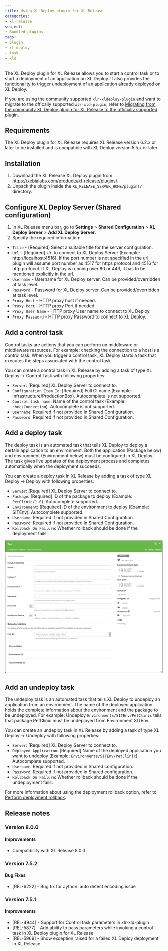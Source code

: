 ```yaml
---
title: Using XL Deploy plugin for XL Release
categories:
- xl-release
subject:
- Bundled plugins
tags:
- plugin
- xl deploy
- task
- xld
---
```


The XL Deploy plugin for XL Release allows you to start a control task or to start a deployment of an application on XL Deploy. It also provides the functionality to trigger undeployment of an application already deployed on XL Deploy.

If you are using the community supported `xlr-xldeploy-plugin` and want to migrate to the offically supported `xlr-xld-plugin`, refer to [Migrating from the community XL Deploy plugin for XL Release to the officially supported plugin](/xl-release/how-to/xld-plugin-community-to-official.html).

## Requirements

The XL Deploy plugin for XL Release requires XL Release version 6.2.x or later to be installed and is compatible with XL Deploy version 5.5.x or later.

## Installation

1. Download the XL Release XL Deploy plugin from https://xebialabs.com/products/xl-release/plugins/.
1. Unpack the plugin inside the `XL_RELEASE_SERVER_HOME/plugins/` directory.

## Configure XL Deploy Server (Shared configuration)

1. In XL Release menu bar, go to **Settings** > **Shared Configuration** > **XL Deploy Server** > **Add XL Deploy Server**.
1. Specify the required information:
  * `Title` - [Required] Select a suitable title for the server configuration.
  * `Url` - [Required] Url to connect to XL Deploy Server (Example: http://localhost:4516). If the port number is not specified in the url, plugin will assume port number as 4517 for https protocol and 4516 for http protocol. If XL Deploy is running over 80 or 443, it has to be mentioned explicitly in the url.
  * `Username` - Username for XL Deploy server. Can be provided/overridden at task level.
  * `Password` - Password for XL Deploy server. Can be provided/overridden at task level.
  * `Proxy Host` - HTTP proxy host if needed.
  * `Proxy Port` - HTTP proxy Port if needed.
  * `Proxy User Name` - HTTP proxy User name to connect to XL Deploy.
  * `Proxy Password` - HTTP proxy Password to connect to XL Deploy.

## Add a control task

Control tasks are actions that you can perform on middleware or middleware resources. For example: checking the connection to a host is a control task. When you trigger a control task, XL Deploy starts a task that executes the steps associated with the control task.

You can create a control task in XL Release by adding a task of type XL Deploy -> Control Task with following properties:
  * `Server`: [Required] XL Deploy Server to connect to.
  * `Configuration Item Id`: [Required] Full CI name (Example: Infrastructure/ProductionBox). Autocomplete is not supported.
  * `Control task name`: Name of the control task (Example: `checkConnection`). Autocomplete is not supported.
  * `Username`: Required if not provided in Shared Configuration.
  * `Password`: Required if not provided in Shared Configuration.

## Add a deploy task

The deploy task is an automated task that tells XL Deploy to deploy a certain application to an environment. Both the application (Package below) and environment (Environment below) must be configured in XL Deploy. The task gives live updates of the deployment process and completes automatically when the deployment succeeds.

You can create a deploy task in XL Release by adding a task of type XL Deploy -> Deploy with following properties:
  * `Server`: [Required] XL Deploy Server to connect to.
  * `Package`: [Required] ID of the package to deploy (Example: `PetClinic/1.0`). Autocomplete supported.
  * `Environment`: [Required] ID of the environment to deploy (Example: SITEnv). Autocomplete supported.
  * `Username`: Required if not provided in Shared Configuration.
  * `Password`: Required if not provided in Shared Configuration.
  * `Rollback On Failure`: Whether rollback should be done if the deployment fails.

  ![image](../images/xl-deploy-task.png)

## Add an undeploy task

The undeploy task is an automated task that tells XL Deploy to undeploy an application from an environment. The name of the deployed application holds the complete information about the environment and the package to be undeployed. For example: Undeploy `Environments/SITEnv/PetClinic` tells that package PetClinic must be undeployed from Environment SITEnv.

You can create an undeploy task in XL Release by adding a task of type XL Deploy -> Undeploy with following properties:
  * `Server`: [Required] XL Deploy Server to connect to.
  * `Deployed Application`: [Required] Name of the deployed application you want to undeploy (Example: `Environments/SITEnv/PetClinic`). Autocomplete supported.
  * `Username`: Required if not provided in Shared configuration.
  * `Password`: Required if not provided in Shared configuration.
  * `Rollback On Failure`: Whether rollback should be done if the undeployment fails.

For more information about using the deployment rollback option, refer to [Perform deployment rollback](/xl-release/how-to/perform-deployment-rollback.html).  

## Release notes

### Version 8.0.0

#### Improvements

* Compatibility with XL Release 8.0.0

### Version 7.5.2

#### Bug Fixes

* [REL-6222] - Bug fix for Jython: auto detect encoding issue

### Version 7.5.1

#### Improvements

* [REL-4944] - Support for Control task parameters in xlr-xld-plugin
* [REL-5877] - Add ability to pass parameters while invoking a control task in XL Deploy plugin for XL Release
* [REL-5969] - Show exception raised for a failed XL Deploy deployment in XL Release
